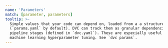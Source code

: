 ```yaml
---
name: 'Parameters'
match: [parameter, parameters]
tooltip: >-
  Simple values that your code can depend on, loaded from a a structured file
  (`params.yaml` by default). DVC can track them as granular dependencies for
  pipeline stages (defined in `dvc.yaml`). These are especially useful for
  machine learning hyperparameter tuning. See `dvc params`.
---
```

